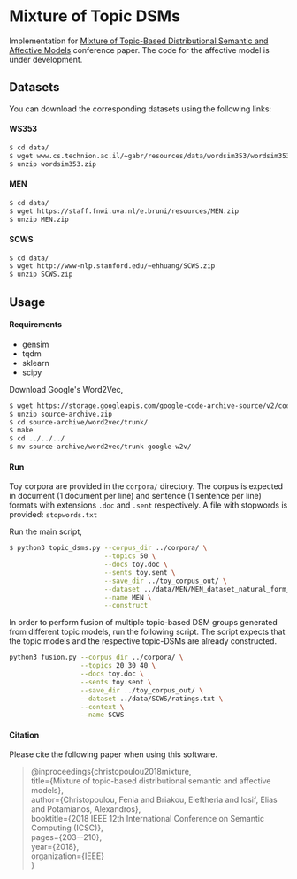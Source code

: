 # Mixture of Topic DSMs

Implementation for [Mixture of Topic-Based Distributional Semantic and Affective Models](https://ieeexplore.ieee.org/document/8334459/) conference paper.
The code for the affective model is under development.

## Datasets
You can download the corresponding datasets using the following links:

#### WS353
```sh
$ cd data/
$ wget www.cs.technion.ac.il/~gabr/resources/data/wordsim353/wordsim353.zip
$ unzip wordsim353.zip
```

#### MEN
```sh
$ cd data/
$ wget https://staff.fnwi.uva.nl/e.bruni/resources/MEN.zip
$ unzip MEN.zip
```

#### SCWS
```sh
$ cd data/
$ wget http://www-nlp.stanford.edu/~ehhuang/SCWS.zip
$ unzip SCWS.zip
```

## Usage

#### Requirements
* gensim
* tqdm
* sklearn
* scipy

Download Google's Word2Vec,
```sh
$ wget https://storage.googleapis.com/google-code-archive-source/v2/code.google.com/word2vec/source-archive.zip
$ unzip source-archive.zip
$ cd source-archive/word2vec/trunk/
$ make
$ cd ../../../
$ mv source-archive/word2vec/trunk google-w2v/
```

#### Run
Toy corpora are provided in the ```corpora/``` directory. 
The corpus is expected in document (1 document per line) and sentence (1 sentence per line) formats with extensions ```.doc``` and ```.sent``` respectively.
A file with stopwords is provided: ```stopwords.txt```

Run the main script,
```sh
$ python3 topic_dsms.py --corpus_dir ../corpora/ \
                        --topics 50 \
                        --docs toy.doc \
                        --sents toy.sent \
                        --save_dir ../toy_corpus_out/ \
                        --dataset ../data/MEN/MEN_dataset_natural_form_full \
                        --name MEN \
                        --construct
```

In order to perform fusion of multiple topic-based DSM groups generated from different topic models, run the following script.
The script expects that the topic models and the respective topic-DSMs are already constructed.
```sh
python3 fusion.py --corpus_dir ../corpora/ \
                  --topics 20 30 40 \
                  --docs toy.doc \
                  --sents toy.sent \
                  --save_dir ../toy_corpus_out/ \
                  --dataset ../data/SCWS/ratings.txt \
                  --context \
                  --name SCWS
```

#### Citation
Please cite the following paper when using this software.
> @inproceedings{christopoulou2018mixture,\
>  title={Mixture of topic-based distributional semantic and affective models},\
>  author={Christopoulou, Fenia and Briakou, Eleftheria and Iosif, Elias and Potamianos, Alexandros},\
>  booktitle={2018 IEEE 12th International Conference on Semantic Computing (ICSC)},\
>  pages={203--210},\
>  year={2018},\
>  organization={IEEE}\
> }



